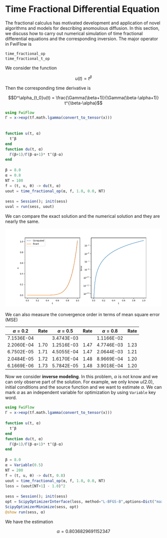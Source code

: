 # Time Fractional Differential Equation

The fractional calculus has motivated development and application of novel algorithms and models for describing anomoulous diffusion. In this section, we discuss how to carry out numerical simulation of time fractional differential equations and the corresponding inversion. The major operator in FwiFlow is 

```@docs
time_fractional_op
time_fractional_t_op
```

We consider the function 
```math
u(t) = t^\beta
```
Then the corresponding time derivative is 
```math
D^\alpha_{t_0}u(t) = \frac{\Gamma(\beta+1)}{\Gamma(\beta-\alpha+1)} t^{\beta-\alpha}
```

```julia
using FwiFlow
Γ = x->exp(tf.math.lgamma(convert_to_tensor(x)))


function u(t, α)
  t^β
end
function du(t, α)
  Γ(β+1)/Γ(β-α+1)* t^(β-α)
end

β = 8.0
α = 0.8
NT = 100
f = (t, u, θ) -> du(t, α)
uout = time_fractional_op(α, f, 1.0, 0.0, NT)

sess = Session(); init(sess)
uval = run(sess, uout)
```

We can compare the exact solution and the numerical solution and they are nearly the same.

![](../assets/frac2.png)

We can also measure the convergence order in terms of mean square error (MSE)

| $\alpha=0.2$ | Rate | $\alpha=0.5$ | Rate | $\alpha=0.8$ | Rate |
| ------------ | ---- | ------------ | ---- | ------------ | ---- |
| 7.1536E-04   |      | 3.4743E-03   |      | 1.1166E-02   |      |
| 2.2060E-04   | 1.70 | 1.2516E-03   | 1.47 | 4.7746E-03   | 1.23 |
| 6.7502E-05   | 1.71 | 4.5055E-04   | 1.47 | 2.0644E-03   | 1.21 |
| 2.0484E-05   | 1.72 | 1.6170E-04   | 1.48 | 8.9669E-04   | 1.20 |
| 6.1669E-06   | 1.73 | 5.7842E-05   | 1.48 | 3.9018E-04   | 1.20 |

Now we consider **inverse modeling**. In this problem, $\alpha$ is not know and we can only observe part of the solution. For example, we only know $u(2.0)$, initial conditions and the source function and we want to estimate $\alpha$. We can mark $\alpha$ as an independent variable for optimization by using `Variable` key word.

```julia
using FwiFlow
Γ = x->exp(tf.math.lgamma(convert_to_tensor(x)))

function u(t, α)
  t^β
end
function du(t, α)
  Γ(β+1)/Γ(β-α+1)* t^(β-α)
end

β = 8.0
α = Variable(0.5)
NT = 200
f = (t, u, θ) -> du(t, 0.8)
uout = time_fractional_op(α, f, 1.0, 0.0, NT)
loss = (uout[NT+1] - 1.0)^2

sess = Session(); init(sess)
opt = ScipyOptimizerInterface(loss, method="L-BFGS-B",options=Dict("maxiter"=> 100, "ftol"=>1e-12, "gtol"=>1e-12), var_to_bounds=Dict(α=>(0.0,1.0)))
ScipyOptimizerMinimize(sess, opt)
@show run(sess, α)
```

We have the estimation

```math
\alpha = 0.8036829691152347
```

